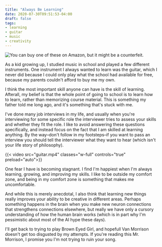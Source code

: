 ```yaml
---
title: "Always Be Learning"
date: 2020-07-30T09:51:53-04:00
draft: false
tags:
- learning
- guitar
- music
- creativity
---
```

![You can buy one of these on Amazon, but it might be a counterfeit.](cover.jpg "You can buy one of these on Amazon, but it might be a counterfeit.")

As a kid growing up, I studied music in school and played a few different instruments. One instrument I always wanted to learn was the guitar, which I never did because I could only play what the school had available for free, because my parents couldn't afford to buy me my own.

I think the most important skill anyone can have is the skill of learning. Afterall, my belief is that the whole point of going to school is to learn how to learn, rather than memorizing course material. This is something my father told me long ago, and it's something that's stuck with me.

I've done many job interviews in my life, and usually when you're interviewing for some specific role the interviewer tries to assess your skills and whether they fit the role. I like to avoid answering these questions specifically, and instead focus on the fact that I am skilled at learning anything. By the way–don't follow in my footsteps–if you want to pass an interview you should tell the interviewer what they want to hear (which isn't your life story of philosophy).

{{< video src="guitar.mp4" classes="w-full" controls="true" preload="auto">}}

One fear I have is becoming stagnant. I find I'm happiest when I'm always learning, growing, and improving my skills. I like to be outside my comfort zone, and being in my comfort zone is something that makes me uncomfortable.

And while this is merely anecdotal, I also think that learning new things really improves your ability to be creative in different areas. Perhaps something happens in the brain when you make new neuron connections that strengthens connections elsewhere, but really we have only a cursory understanding of how the human brain works (which is in part why I'm pessimistic about most of the AI hype these days).

I'll get back to trying to play Brown Eyed Girl, and hopefull Van Morrison doesn't get too disgusted by my attempts. If you're reading this Mr. Morrison, I promise you I'm not trying to ruin your song.
